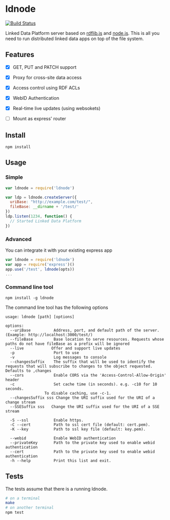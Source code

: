 # ldnode

[![Build Status](https://api.travis-ci.org/linkeddata/ldnode.svg)](https://travis-ci.org/linkeddata/ldnode)

Linked Data Platform server based on [rdflib.js](https://github.com/linkeddata/rdflib.js) and [node.js](https://nodejs.org/). This is all you need to run distributed linked data apps on top of the file system.

## Features

- [x] GET, PUT and PATCH support
- [x] Proxy for cross-site data access
- [x] Access control using RDF ACLs
- [x] WebID Authentication
- [x] Real-time live updates (using websokets)
- [ ] Mount as express' router


## Install

```
npm install
```

## Usage

### Simple

```javascript
var ldnode = require('ldnode')

var ldp = ldnode.createServer({
  uriBase: "http://example.com/test/",
  fileBase: __dirname + '/test/'
})
ldp.listen(1234, function() {
  // Started Linked Data Platform
})
```

### Advanced

You can integrate it with your existing express app

```javascript
var ldnode = require('ldnode')
var app = require('express')()
app.use('/test', ldnode(opts))
...
```

### Command line tool

    npm install -g ldnode

The command line tool has the following options

    usage: ldnode [path] [options]
    
    options:
      --uriBase          Address, port, and default path of the server. (Example: http://localhost:3000/test/)
      --fileBase         Base location to serve resources. Requests whose paths do not have fileBase as a prefix will be ignored
      --live            Offer and support live updates
      -p                 Port to use
      -v                 Log messages to console
      --changesSuffix    The suffix that will be used to identify the requests that will subscribe to changes to the object requested. Defaults to ,changes
      --cors             Enable CORS via the 'Access-Control-Allow-Origin' header
      -c                 Set cache time (in seconds). e.g. -c10 for 10 seconds.
                     To disable caching, use -c-1.
      --changesSuffix sss Change the URI suffix used for the URI of a change stream
      --SSESuffix sss   Change the URI suffix used for the URI of a SSE stream
    
      -S --ssl           Enable https.
      -C --cert          Path to ssl cert file (default: cert.pem).
      -K --key           Path to ssl key file (default: key.pem).
    
      --webid            Enable WebID authentication
      --privateKey       Path to the private key used to enable webid authentication
      --cert             Path to the private key used to enable webid authentication
      -h --help          Print this list and exit.

## Tests

The tests assume that there is a running ldnode.

```bash
# on a terminal
make
# on another terminal
npm test
```
